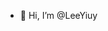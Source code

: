 - 👋 Hi, I’m @LeeYiuy


<!---
LeeYiuy/LeeYiuy is a ✨ special ✨ repository because its `README.md` (this file) appears on your GitHub profile.
You can click the Preview link to take a look at your changes.
--->
